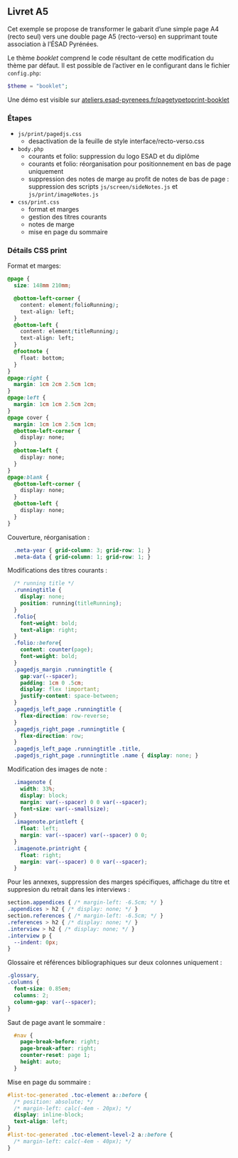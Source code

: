 ## Livret A5

Cet exemple se propose de transformer le gabarit d’une simple page A4 (recto seul) vers une double page A5 (recto-verso) en supprimant toute association à l’ÉSAD Pyrénées.

Le thème _booklet_ comprend le code résultant de cette modification du thème par défaut. Il est possible de l’activer en le configurant dans le fichier `config.php`:
```php
$theme = "booklet";
```
Une démo est visible sur [ateliers.esad-pyrenees.fr/pagetypetoprint-booklet](http://ateliers.esad-pyrenees.fr/pagetypetoprint-booklet/?print)

### Étapes 

* `js/print/pagedjs.css`
    * desactivation de la feuille de style interface/recto-verso.css
* `body.php`
    * courants et folio: suppression du logo ESAD et du diplôme
    * courants et folio: réorganisation pour positionnement en bas de page uniquement
    * suppression des notes de marge au profit de notes de bas de page : suppression des scripts `js/screen/sideNotes.js` et `js/print/imageNotes.js` 
* `css/print.css`
    * format et marges  
    * gestion des titres courants 
    * notes de marge 
    * mise en page du sommaire 

### Détails CSS print

Format et marges:
```css
@page {
  size: 148mm 210mm;

  @bottom-left-corner {
    content: element(folioRunning);
    text-align: left;
  }
  @bottom-left {
    content: element(titleRunning);
    text-align: left;
  }
  @footnote {
    float: bottom;
  }
}  
@page:right {
  margin: 1cm 2cm 2.5cm 1cm;
}
@page:left {
  margin: 1cm 1cm 2.5cm 2cm;
}
@page cover {
  margin: 1cm 1cm 2.5cm 1cm;    
  @bottom-left-corner {
    display: none;
  }
  @bottom-left {
    display: none;
  }
}
@page:blank {
  @bottom-left-corner {
    display: none;
  }
  @bottom-left {
    display: none;
  }
}
```

Couverture, réorganisation :
```css
  .meta-year { grid-column: 3; grid-row: 1; }
  .meta-data { grid-column: 1; grid-row: 1; }
```
Modifications des titres courants : 
```css
  /* running title */
  .runningtitle {
    display: none;
    position: running(titleRunning);
  }
  .folio{
    font-weight: bold;
    text-align: right;
  }
  .folio::before{
    content: counter(page);
    font-weight: bold;
  }
  .pagedjs_margin .runningtitle {
    gap:var(--spacer);
    padding: 1cm 0 .5cm;
    display: flex !important;
    justify-content: space-between;
  }
  .pagedjs_left_page .runningtitle {
    flex-direction: row-reverse;
  }
  .pagedjs_right_page .runningtitle {
    flex-direction: row;
  }
  .pagedjs_left_page .runningtitle .title,
  .pagedjs_right_page .runningtitle .name { display: none; }
```

Modification des images de note :
```css
  .imagenote {
    width: 33%;
    display: block;
    margin: var(--spacer) 0 0 var(--spacer);
    font-size: var(--smallsize);    
  }
  .imagenote.printleft {
    float: left;
    margin: var(--spacer) var(--spacer) 0 0;
  }
  .imagenote.printright {
    float: right;
    margin: var(--spacer) 0 0 var(--spacer);
  }
```

Pour les annexes, suppression des marges spécifiques, affichage du titre et suppresion du retrait dans les interviews :
```css
section.appendices { /* margin-left: -6.5cm; */ }
.appendices > h2 { /* display: none; */ }
section.references { /* margin-left: -6.5cm; */ }
.references > h2 { /* display: none; */ }
.interview > h2 { /* display: none; */ }
.interview p {
  --indent: 0px;
}
```
Glossaire et références bibliographiques sur deux colonnes uniquement :
```css
.glossary,
.columns {
  font-size: 0.85em;
  columns: 2;
  column-gap: var(--spacer);
}
```

Saut de page avant le sommaire :
```css
  #nav {
    page-break-before: right;
    page-break-after: right;
    counter-reset: page 1;
    height: auto;
  }
```
Mise en page du sommaire :
```css
#list-toc-generated .toc-element a::before {
  /* position: absolute; */
  /* margin-left: calc(-4em - 20px); */
  display: inline-block;
  text-align: left;
}
#list-toc-generated .toc-element-level-2 a::before {
  /* margin-left: calc(-4em - 40px); */
}
```